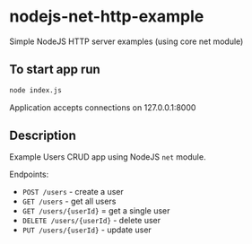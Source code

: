 # nodejs-net-http-example

Simple NodeJS HTTP server examples (using core net module)

## To start app run

```bash
node index.js
```

Application accepts connections on 127.0.0.1:8000

## Description

Example Users CRUD app using NodeJS `net` module.

Endpoints:

- `POST /users` - create a user
- `GET /users` - get all users
- `GET /users/{userId}` = get a single user
- `DELETE /users/{userId}` - delete user
- `PUT /users/{userId}` - update user
